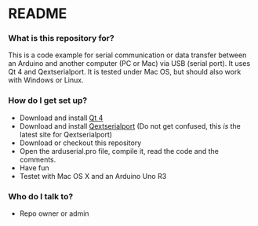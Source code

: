 # README #

### What is this repository for? ###

This is a code example for serial communication or data transfer between an Arduino and another computer (PC or Mac) via USB (serial port). It uses Qt 4 and Qextserialport. It is tested under Mac OS, but should also work with Windows or Linux.


### How do I get set up? ###

* Download and install [Qt 4](http://qt-project.org/)
* Download and install [Qextserialport](https://code.google.com/p/qextserialport/)
  (Do not get confused, this *is* the latest site for Qextserialport)
* Download or checkout this repository
* Open the arduserial.pro file, compile it, read the code and the comments.
* Have fun
* Testet with Mac OS X and an Arduino Uno R3


### Who do I talk to? ###

* Repo owner or admin